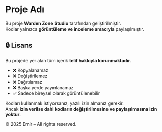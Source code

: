 # Proje Adı

Bu proje **Warden Zone Studio** tarafından geliştirilmiştir.  
Kodlar yalnızca **görüntüleme ve inceleme amacıyla** paylaşılmıştır.

## 🔒 Lisans

Bu projede yer alan tüm içerik **telif hakkıyla korunmaktadır**.

- ❌ Kopyalanamaz  
- ❌ Değiştirilemez  
- ❌ Dağıtılamaz  
- ❌ Başka yerde yayınlanamaz  
- ✅ Sadece bireysel olarak görüntülenebilir

Kodları kullanmak istiyorsanız, yazılı izin almanız gerekir.  
Ancak **izin verilse dahi kodların değiştirilmesine ve paylaşılmasına izin yoktur**.

© 2025 Emir – All rights reserved.
